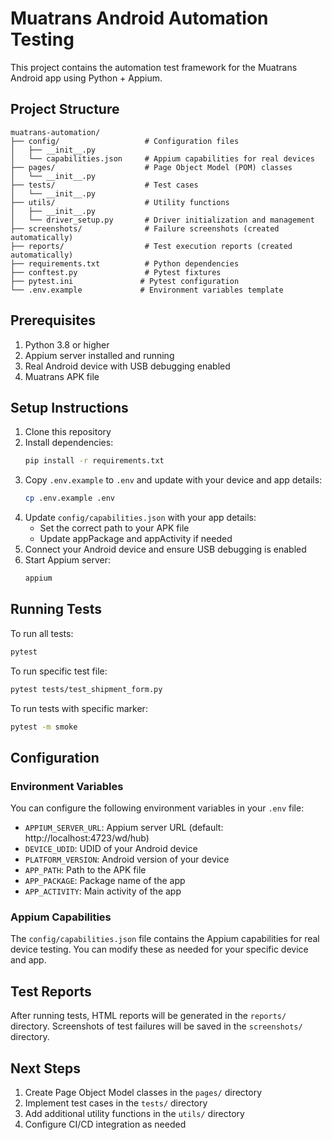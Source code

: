 # Muatrans Android Automation Testing

This project contains the automation test framework for the Muatrans Android app using Python + Appium.

## Project Structure

```
muatrans-automation/
├── config/                   # Configuration files
│   ├── __init__.py
│   └── capabilities.json     # Appium capabilities for real devices
├── pages/                    # Page Object Model (POM) classes
│   └── __init__.py
├── tests/                    # Test cases
│   └── __init__.py
├── utils/                    # Utility functions
│   ├── __init__.py
│   └── driver_setup.py       # Driver initialization and management
├── screenshots/              # Failure screenshots (created automatically)
├── reports/                  # Test execution reports (created automatically)
├── requirements.txt          # Python dependencies
├── conftest.py               # Pytest fixtures
├── pytest.ini               # Pytest configuration
└── .env.example             # Environment variables template
```

## Prerequisites

1. Python 3.8 or higher
2. Appium server installed and running
3. Real Android device with USB debugging enabled
4. Muatrans APK file

## Setup Instructions

1. Clone this repository
2. Install dependencies:
   ```bash
   pip install -r requirements.txt
   ```
3. Copy `.env.example` to `.env` and update with your device and app details:
   ```bash
   cp .env.example .env
   ```
4. Update `config/capabilities.json` with your app details:
   - Set the correct path to your APK file
   - Update appPackage and appActivity if needed
5. Connect your Android device and ensure USB debugging is enabled
6. Start Appium server:
   ```bash
   appium
   ```

## Running Tests

To run all tests:
```bash
pytest
```

To run specific test file:
```bash
pytest tests/test_shipment_form.py
```

To run tests with specific marker:
```bash
pytest -m smoke
```

## Configuration

### Environment Variables

You can configure the following environment variables in your `.env` file:

- `APPIUM_SERVER_URL`: Appium server URL (default: http://localhost:4723/wd/hub)
- `DEVICE_UDID`: UDID of your Android device
- `PLATFORM_VERSION`: Android version of your device
- `APP_PATH`: Path to the APK file
- `APP_PACKAGE`: Package name of the app
- `APP_ACTIVITY`: Main activity of the app

### Appium Capabilities

The `config/capabilities.json` file contains the Appium capabilities for real device testing. You can modify these as needed for your specific device and app.

## Test Reports

After running tests, HTML reports will be generated in the `reports/` directory. Screenshots of test failures will be saved in the `screenshots/` directory.

## Next Steps

1. Create Page Object Model classes in the `pages/` directory
2. Implement test cases in the `tests/` directory
3. Add additional utility functions in the `utils/` directory
4. Configure CI/CD integration as needed